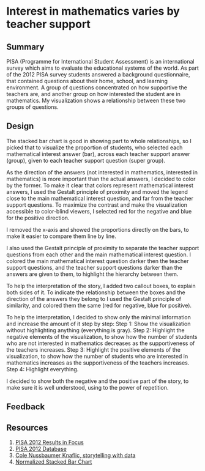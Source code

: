 # Interest in mathematics varies by teacher support

## Summary

PISA (Programme for International Student Assessment) is an international survey which aims to evaluate the educational systems of the world. As part of the 2012 PISA survey students answered a background questionnaire, that contained questions about their home, school, and learning environment. A group of questions concentrated on how supportive the teachers are, and another group on how interested the student are in mathematics. My visualization shows a relationship between these two groups of questions.

## Design

The stacked bar chart is good in showing part to whole relationships, so I picked that to visualize the proportion of students, who selected each mathematical interest answer (bar), across each teacher support answer (group), given to each teacher support question (super group).

As the direction of the answers (not interested in mathematics, interested in mathematics) is more important than the actual answers, I decided to color by the former. To make it clear that colors represent mathematical interest answers, I used the Gestalt principle of proximity and moved the legend close to the main mathematical interest question, and far from the teacher support questions. To maximize the contrast and make the visualization accessible to color-blind viewers, I selected red for the negative and blue for the positive direction.

I removed the x-axis and showed the proportions directly on the bars, to make it easier to compare them line by line.

I also used the Gestalt principle of proximity to separate the teacher support questions from each other and the main mathematical interest question. I colored the main mathematical interest question darker then the teacher support questions, and the teacher support questions darker than the answers are given to them, to highlight the hierarchy between them.

To help the interpretation of the story, I added two callout boxes, to explain both sides of it. To indicate the relationship between the boxes and the direction of the answers they belong to I used the Gestalt principle of similarity, and colored them the same (red for negative, blue for positive).

To help the interpretation, I decided to show only the minimal information and increase the amount of it step by step:
 Step 1: Show the visualization without highlighting anything (everything is gray).
 Step 2: Highlight the negative elements of the visualization, to show how the number of students who are not interested in mathematics decreases as the supportiveness of the teachers increases.
 Step 3: Highlight the positive elements of the visualization, to show how the number of students who are interested in mathematics increases as the supportiveness of the teachers increases.
 Step 4: Highlight everything.

I decided to show both the negative and the positive part of the story, to make sure it is well understood, using to the power of repetition.

## Feedback

## Resources

[pisa_2012_results_in_focus]: http://www.oecd.org/pisa/keyfindings/pisa-2012-results-overview.pdf
[pisa_2012_database]: https://pisa2012.acer.edu.au/downloads.php
[storytellingwithdata_book]: http://www.storytellingwithdata.com/book/
[d3_normalized_stacked_bar_chart]: https://bl.ocks.org/mbostock/3886394

1. [PISA 2012 Results in Focus][pisa_2012_results_in_focus]
2. [PISA 2012 Database][pisa_2012_database]
3. [Cole Nussbaumer Knaflic, storytelling with data][storytellingwithdata_book]
4. [Normalized Stacked Bar Chart][d3_normalized_stacked_bar_chart]
